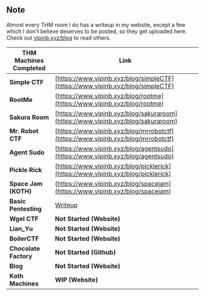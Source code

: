 ## Note

Almost every THM room I do has a writeup in my website, except a few which I don't believe deserves to be posted, so they get uploaded here. Check out [vipinb.xyz/blog](https://vipinb.xyz/blog) to read others.


| THM Machines Completed | Link                                                                             |
| ---------------------- | -------------------------------------------------------------------------------- |
| **Simple CTF**         | [https://www.vipinb.xyz/blog/simpleCTF](https://www.vipinb.xyz/blog/simpleCTF)   |
| **RootMe**             | [https://www.vipinb.xyz/blog/rootme](https://www.vipinb.xyz/blog/rootme)         |
| **Sakura Room**        | [https://www.vipinb.xyz/blog/sakuraroom](https://www.vipinb.xyz/blog/sakuraroom) |
| **Mr. Robot CTF**      | [https://www.vipinb.xyz/blog/mrrobotctf](https://www.vipinb.xyz/blog/mrrobotctf) |
| **Agent Sudo**         | [https://www.vipinb.xyz/blog/agentsudo](https://www.vipinb.xyz/blog/agentsudo)   |
| **Pickle Rick**        | [https://www.vipinb.xyz/blog/picklerick](https://www.vipinb.xyz/blog/picklerick) |
| **Space Jam (KOTH)**   | [https://www.vipinb.xyz/blog/spacejam](https://www.vipinb.xyz/blog/spacejam)     |
| **Basic Pentesting**   | [Writeup](https://github.com/qvipin/ctf/blob/main/tryhackme/Basic_Pentesting.md) |
| **Wgel CTF**           | **Not Started (Website)**                                                        |
| **Lian_Yu**            | **Not Started (Website)**                                                        |
| **BoilerCTF**          | **Not Started (Website)**                                                        |
| **Chocolate Factory**  | **Not Started (Github)**                                                         |
| **Blog**               | **Not Started (Website)**                                                        |
| **Koth Machines**      | **WIP (Website)**                                                                |
